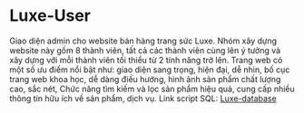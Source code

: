 # Luxe-User
 Giao diện admin cho website bán hàng trang sức Luxe. Nhóm xây dựng website này gồm 8 thành viên, tất cả các thành viên cùng lên ý tưởng và xây dựng với mỗi thành viên tối thiểu từ 2 tính năng trở lên. Trang web có một số ưu điểm nổi bật như: giao diện sang trọng, hiện đại, dễ nhìn, bố cục trang web khoa học, dễ dàng điều hướng, hình ảnh sản phẩm chất lượng cao, sắc nét, Chức năng tìm kiếm và lọc sản phẩm hiệu quả, cung cấp nhiều thông tin hữu ích về sản phẩm, dịch vụ.
Link script SQL: [Luxe-database](https://drive.google.com/file/d/1LxUkdKyqdruDn38biedcw3_7FINXBwDR/view?usp=sharing)
